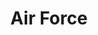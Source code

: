 ---
title: "Air Force"
price: "$255"
image: "/_assets/img/productfeatureimg2.jpg"
description: "hand painted Air Force"
bestseller: false
sale: false
tags: "Shoes"
---